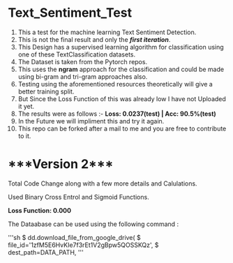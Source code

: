 # Text_Sentiment_Test

1) This a test for the machine learning Text Sentiment Detection.
2) This is not the final result and only the  ***first iteration***.
3) This Design has a supervised learning algorithm for classification using one of these TextClassification datasets.
4) The Dataset is taken from the Pytorch repos.
5) This uses the **ngram** approach for the classification and could be made using bi-gram and tri-gram approaches also.
6) Testing using the aforementioned resources theoretically will give a better training split.
7) But Since the Loss Function of this was already low I have not Uploaded it yet.
8) The  results were as follows :- **Loss: 0.0237(test)      |       Acc: 90.5%(test)**
9) In the Future we will impliment this and try it again.
10) This repo can be forked after a mail to me and you are free to contribute to it.


<h1>***Version 2***</h1>

Total Code Change along with a few more details and Calulations.

Used Binary Cross Entrol and Sigmoid Functions.

**Loss Function: 0.000**


The Dataabase can be used using the following command :

'''sh
$ dd.download_file_from_google_drive(
$         file_id='1zfM5E6HvKIe7f3rEt1V2gBpw5QOSSKQz',
$         dest_path=DATA_PATH,
'''
